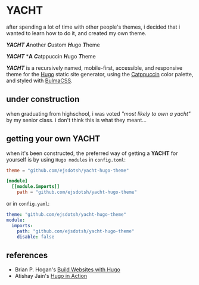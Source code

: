 # YACHT

after spending a lot of time with other people's themes, i decided that i wanted to learn how to do it, and created my own theme.

***YACHT*** ***A***nother ***C***ustom ***H***ugo ***T***heme

***YACHT*** ***A** ***C***atppuccin ***H***ugo ***T***heme

***YACHT*** is a recursively named, mobile-first, accessible, and responsive theme for the [Hugo][1] static site generator, using the [Catppuccin][2] color palette, and styled with [BulmaCSS][3].

## under construction

when graduating from highschool, i was voted *"most likely to own a yacht"* by my senior class. i don't think this is what they meant...

## getting your own YACHT

when it's been constructed, the preferred way of getting a **YACHT** for yourself is by using `Hugo modules` in `config.toml`:

```toml
theme = "github.com/ejsdotsh/yacht-hugo-theme"

[module]
  [[module.imports]]
    path = "github.com/ejsdotsh/yacht-hugo-theme"
```

or in `config.yaml`:

```yaml
theme: "github.com/ejsdotsh/yacht-hugo-theme"
module:
  imports:
    path: "github.com/ejsdotsh/yacht-hugo-theme"
    disable: false
```

## references

- Brian P. Hogan's [Build Websites with Hugo](https://pragprog.com/titles/bhhugo/build-websites-with-hugo)
- Atishay Jain's [Hugo in Action](https://www.manning.com/books/hugo-in-action)

[1]: <https://gohugo.io> "Hugo"
[2]: <https://github.com/catppuccin/catppuccin/blob/main/docs/style-guide.md> "Catppuccin Style Guide"
[3]: <https://bulmaio> "BulmaCSS"
